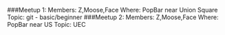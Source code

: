 ###Meetup 1:
Members: Z,Moose,Face
Where: PopBar near Union Square
Topic: git - basic/beginner
###Meetup 2:
Members: Z,Moose,Face
Where: PopBar near US
Topic: UEC
